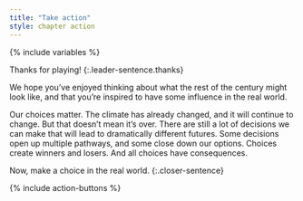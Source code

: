 ```yaml
---
title: "Take action"
style: chapter action
---
```


{% include variables %}

Thanks for playing!
{:.leader-sentence.thanks}

We hope you’ve enjoyed thinking about what the rest of the century might look like, and that you’re inspired to have some influence in the real world.

Our choices matter. The climate has already changed, and it will continue to change. But that doesn’t mean it’s over. There are still a lot of decisions we can make that will lead to dramatically different futures. Some decisions open up multiple pathways, and some close down our options. Choices create winners and losers. And all choices have consequences.

Now, make a choice in the real world.
{:.closer-sentence}

{% include action-buttons %}
